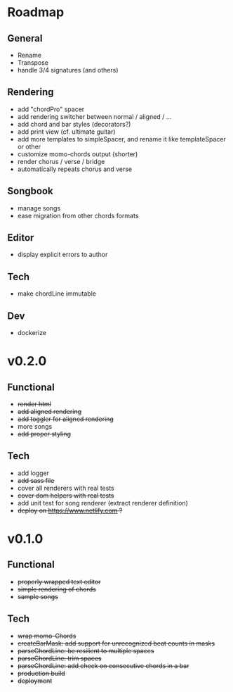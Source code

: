 # Roadmap

## General
- Rename
- Transpose
- handle 3/4 signatures (and others)

## Rendering
- add "chordPro" spacer
- add rendering switcher between normal / aligned / ...
- add chord and bar styles (decorators?)
- add print view (cf. ultimate guitar)
- add more templates to simpleSpacer, and rename it like templateSpacer or other
- customize momo-chords output (shorter)
- render chorus / verse / bridge
- automatically repeats chorus and verse

## Songbook
- manage songs
- ease migration from other chords formats

## Editor
- display explicit errors to author

## Tech
- make chordLine immutable

## Dev
- dockerize


# v0.2.0
## Functional
- ~~render html~~
- ~~add aligned rendering~~
- ~~add toggler for aligned rendering~~
- more songs
- ~~add proper styling~~

## Tech
- add logger
- ~~add sass file~~
- cover all renderers with real tests
- ~~cover dom helpers with real tests~~
- add unit test for song renderer (extract renderer definition)
- ~~deploy on https://www.netlify.com ?~~

# v0.1.0
## Functional
- ~~properly wrapped text editor~~
- ~~simple rendering of chords~~
- ~~sample songs~~

## Tech
- ~~wrap momo-Chords~~
- ~~createBarMask: add support for unrecognized beat counts in masks~~
- ~~parseChordLine: be resilient to multiple spaces~~
- ~~parseChordLine: trim spaces~~
- ~~parseChordLine: add check on consecutive chords in a bar~~
- ~~production build~~
- ~~deployment~~


